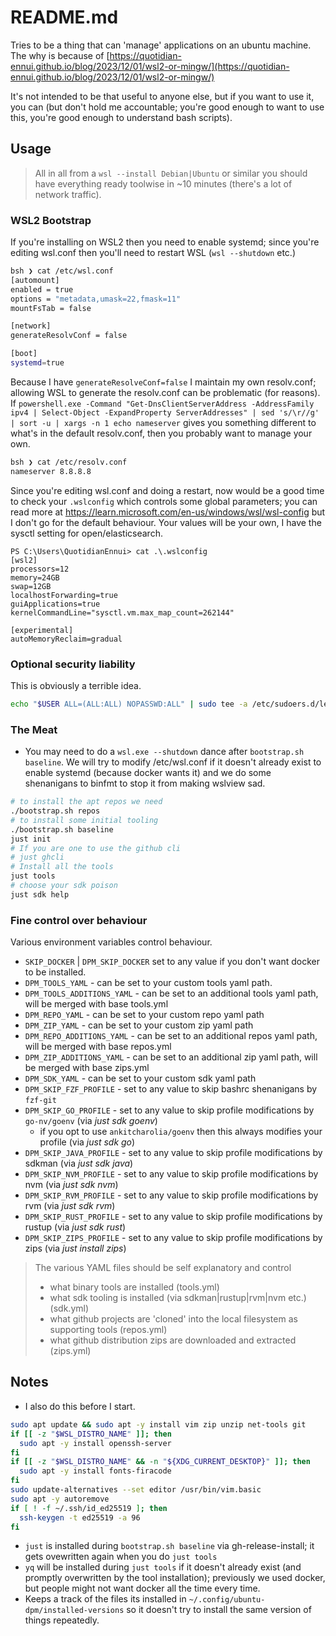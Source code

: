 # README.md

Tries to be a thing that can 'manage' applications on an ubuntu machine. The why is because of [https://quotidian-ennui.github.io/blog/2023/12/01/wsl2-or-mingw/](https://quotidian-ennui.github.io/blog/2023/12/01/wsl2-or-mingw/)

It's not intended to be that useful to anyone else, but if you want to use it, you can (but don't hold me accountable; you're good enough to want to use this, you're good enough to understand bash scripts).

## Usage

> All in all from a `wsl --install Debian|Ubuntu` or similar you should have everything ready toolwise in ~10 minutes (there's a lot of network traffic).
>

### WSL2 Bootstrap

If you're installing on WSL2 then you need to enable systemd; since you're editing wsl.conf then you'll need to restart WSL (`wsl --shutdown` etc.)

```bash
bsh ❯ cat /etc/wsl.conf
[automount]
enabled = true
options = "metadata,umask=22,fmask=11"
mountFsTab = false

[network]
generateResolvConf = false

[boot]
systemd=true
```

Because I have `generateResolveConf=false` I maintain my own resolv.conf; allowing WSL to generate the resolv.conf can be problematic (for reasons). If `powershell.exe -Command "Get-DnsClientServerAddress -AddressFamily ipv4 | Select-Object -ExpandProperty ServerAddresses" | sed 's/\r//g' | sort -u | xargs -n 1 echo nameserver` gives you something different to what's in the default resolv.conf, then you probably want to manage your own.

```bash
bsh ❯ cat /etc/resolv.conf
nameserver 8.8.8.8
```

Since you're editing wsl.conf and doing a restart, now would be a good time to check your `.wslconfig` which controls some global parameters; you can read more at <https://learn.microsoft.com/en-us/windows/wsl/wsl-config> but I don't go for the default behaviour. Your values will be your own, I have the sysctl setting for open/elasticsearch.

```pwsh
PS C:\Users\QuotidianEnnui> cat .\.wslconfig
[wsl2]
processors=12
memory=24GB
swap=12GB
localhostForwarding=true
guiApplications=true
kernelCommandLine="sysctl.vm.max_map_count=262144"

[experimental]
autoMemoryReclaim=gradual
```

### Optional security liability

This is obviously a terrible idea.

```bash
echo "$USER ALL=(ALL:ALL) NOPASSWD:ALL" | sudo tee -a /etc/sudoers.d/lenient
```

### The Meat

- You may need to do a `wsl.exe --shutdown` dance after `bootstrap.sh baseline`. We will try to modify /etc/wsl.conf if it doesn't already exist to enable systemd (because docker wants it) and we do some shenanigans to binfmt to stop it from making wslview sad.

```bash
# to install the apt repos we need
./bootstrap.sh repos
# to install some initial tooling
./bootstrap.sh baseline
just init
# If you are one to use the github cli
# just ghcli
# Install all the tools
just tools
# choose your sdk poison
just sdk help
```

### Fine control over behaviour

Various environment variables control behaviour.

- `SKIP_DOCKER` | `DPM_SKIP_DOCKER` set to any value if you don't want docker to be installed.
- `DPM_TOOLS_YAML` - can be set to your custom tools yaml path.
- `DPM_TOOLS_ADDITIONS_YAML` - can be set to an additional tools yaml path, will be merged with base tools.yml
- `DPM_REPO_YAML` - can be set to your custom repo yaml path
- `DPM_ZIP_YAML` - can be set to your custom zip yaml path
- `DPM_REPO_ADDITIONS_YAML` - can be set to an additional repos yaml path, will be merged with base repos.yml
- `DPM_ZIP_ADDITIONS_YAML` - can be set to an additional zip yaml path, will be merged with base zips.yml
- `DPM_SDK_YAML` - can be set to your custom sdk yaml path
- `DPM_SKIP_FZF_PROFILE` - set to any value to skip bashrc shenanigans by `fzf-git`
- `DPM_SKIP_GO_PROFILE` - set to any value to skip profile modifications by `go-nv/goenv` (via _just sdk goenv_)
  - if you opt to use `ankitcharolia/goenv` then this always modifies your profile (via _just sdk go_)
- `DPM_SKIP_JAVA_PROFILE` - set to any value to skip profile modifications by sdkman (via _just sdk java_)
- `DPM_SKIP_NVM_PROFILE` - set to any value to skip profile modifications by nvm (via _just sdk nvm_)
- `DPM_SKIP_RVM_PROFILE` - set to any value to skip profile modifications by rvm (via _just sdk rvm_)
- `DPM_SKIP_RUST_PROFILE` - set to any value to skip profile modifications by rustup (via _just sdk rust_)
- `DPM_SKIP_ZIPS_PROFILE` - set to any value to skip profile modifications by zips (via _just install zips_)

> The various YAML files should be self explanatory and control
>
> - what binary tools are installed (tools.yml)
> - what sdk tooling is installed (via sdkman|rustup|rvm|nvm etc.) (sdk.yml)
> - what github projects are 'cloned' into the local filesystem as supporting tools (repos.yml)
> - what github distribution zips are downloaded and extracted (zips.yml)

## Notes

- I also do this before I start.

```bash
sudo apt update && sudo apt -y install vim zip unzip net-tools git
if [[ -z "$WSL_DISTRO_NAME" ]]; then
  sudo apt -y install openssh-server
fi
if [[ -z "$WSL_DISTRO_NAME" && -n "${XDG_CURRENT_DESKTOP}" ]]; then
  sudo apt -y install fonts-firacode
fi
sudo update-alternatives --set editor /usr/bin/vim.basic
sudo apt -y autoremove
if [ ! -f ~/.ssh/id_ed25519 ]; then
  ssh-keygen -t ed25519 -a 96
fi
```

- `just` is installed during `bootstrap.sh baseline` via gh-release-install; it gets ovewritten again when you do `just tools`
- `yq` will be installed during `just tools` if it doesn't already exist (and promptly overwritten by the tool installation); previously we used docker, but people might not want docker all the time every time.
- Keeps a track of the files its installed in `~/.config/ubuntu-dpm/installed-versions` so it doesn't try to install the same version of things repeatedly.
